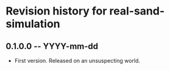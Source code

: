 # Revision history for real-sand-simulation

## 0.1.0.0 -- YYYY-mm-dd

* First version. Released on an unsuspecting world.
